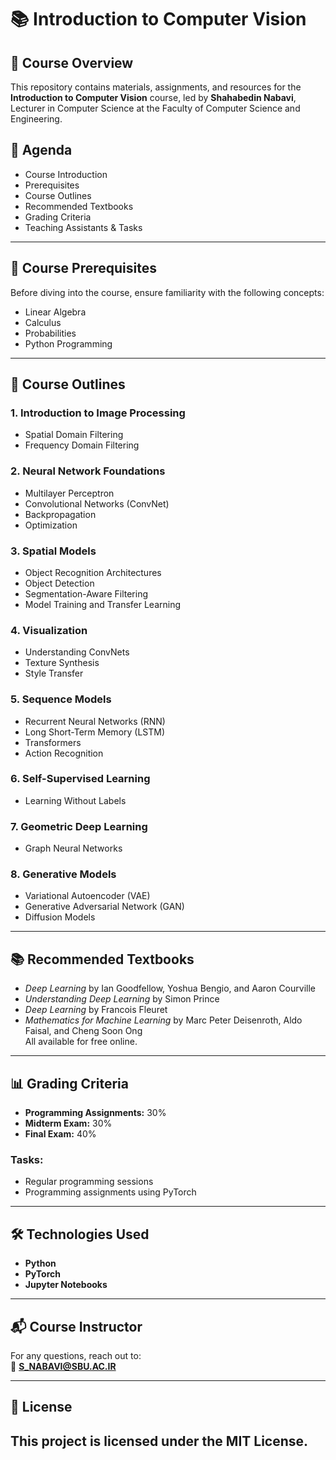 # 📚 **Introduction to Computer Vision**

## 🚀 **Course Overview**
This repository contains materials, assignments, and resources for the **Introduction to Computer Vision** course, led by **Shahabedin Nabavi**, Lecturer in Computer Science at the Faculty of Computer Science and Engineering.

## 📑 **Agenda**
- Course Introduction  
- Prerequisites  
- Course Outlines  
- Recommended Textbooks  
- Grading Criteria  
- Teaching Assistants & Tasks

---

## 🧠 **Course Prerequisites**
Before diving into the course, ensure familiarity with the following concepts:
- Linear Algebra  
- Calculus  
- Probabilities  
- Python Programming  

---

## 📖 **Course Outlines**

### 1. **Introduction to Image Processing**
- Spatial Domain Filtering  
- Frequency Domain Filtering

### 2. **Neural Network Foundations**
- Multilayer Perceptron  
- Convolutional Networks (ConvNet)  
- Backpropagation  
- Optimization  

### 3. **Spatial Models**
- Object Recognition Architectures  
- Object Detection  
- Segmentation-Aware Filtering  
- Model Training and Transfer Learning  

### 4. **Visualization**
- Understanding ConvNets  
- Texture Synthesis  
- Style Transfer 

### 5. **Sequence Models**
- Recurrent Neural Networks (RNN)  
- Long Short-Term Memory (LSTM)  
- Transformers  
- Action Recognition  

### 6. **Self-Supervised Learning**
- Learning Without Labels  

### 7. **Geometric Deep Learning**
- Graph Neural Networks  

### 8. **Generative Models**
- Variational Autoencoder (VAE)  
- Generative Adversarial Network (GAN)  
- Diffusion Models  

---

## 📚 **Recommended Textbooks**
- *Deep Learning* by Ian Goodfellow, Yoshua Bengio, and Aaron Courville  
- *Understanding Deep Learning* by Simon Prince  
- *Deep Learning* by Francois Fleuret  
- *Mathematics for Machine Learning* by Marc Peter Deisenroth, Aldo Faisal, and Cheng Soon Ong  
All available for free online.  

---

## 📊 **Grading Criteria**
- **Programming Assignments:** 30%  
- **Midterm Exam:** 30%  
- **Final Exam:** 40%


### Tasks:
- Regular programming sessions  
- Programming assignments using PyTorch    

---

## 🛠️ **Technologies Used**
- **Python**  
- **PyTorch**  
- **Jupyter Notebooks**  


---

## 📬 **Course Instructor**
For any questions, reach out to:  
📧 **S_NABAVI@SBU.AC.IR** 

---

## 📜 **License**
This project is licensed under the **MIT License**.  
---
